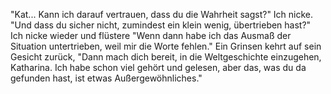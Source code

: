 "Kat... Kann ich darauf vertrauen, dass du die Wahrheit sagst?" Ich nicke. "Und dass du sicher nicht, zumindest ein klein wenig, übertrieben hast?" Ich nicke wieder und flüstere "Wenn dann habe ich das Ausmaß der Situation untertrieben, weil mir die Worte fehlen." Ein Grinsen kehrt auf sein Gesicht zurück, "Dann mach dich bereit, in die Weltgeschichte einzugehen, Katharina. Ich habe schon viel gehört und gelesen, aber das, was du da gefunden hast, ist etwas Außergewöhnliches."